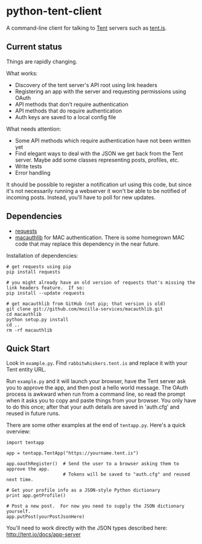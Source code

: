 python-tent-client
==================

A command-line client for talking to [Tent](http://tent.io/) servers such as [tent.is](https://tent.is/).

Current status
--------------

Things are rapidly changing.

What works:
* Discovery of the tent server's API root using link headers
* Registering an app with the server and requesting permissions using OAuth
* API methods that don't require authentication
* API methods that do require authentication
* Auth keys are saved to a local config file

What needs attention:
* Some API methods which require authentication have not been written yet
* Find elegant ways to deal with the JSON we get back from the Tent server.  Maybe add some classes representing posts, profiles, etc.
* Write tests
* Error handling

It should be possible to register a notification url using this code, but since it's not necessarily running a webserver it won't be able to be notified of incoming posts.  Instead, you'll have to poll for new updates.

Dependencies
------------

* [requests](http://docs.python-requests.org/en/latest/#)
* [macauthlib](https://github.com/mozilla-services/macauthlib) for MAC authentication.  There is some homegrown MAC code that may replace this dependency in the near future.

Installation of dependencies:

```
# get requests using pip
pip install requests

# you might already have an old version of requests that's missing the link headers feature.  If so:
pip install --update requests

# get macauthlib from GitHub (not pip; that version is old)
git clone git://github.com/mozilla-services/macauthlib.git
cd macauthlib
python setup.py install
cd ..
rm -rf macauthlib
```

Quick Start
-----------

Look in `example.py`.  Find `rabbitwhiskers.tent.is` and replace it with your Tent entity URL.

Run `example.py` and it will launch your browser, have the Tent server ask you to approve the app, and then post a hello world message.  The OAuth process is awkward when run from a command line, so read the prompt when it asks you to copy and paste things from your browser.  You only have to do this once; after that your auth details are saved in 'auth.cfg' and reused in future runs.

There are some other examples at the end of `tentapp.py`.  Here's a quick overview:

```
import tentapp

app = tentapp.TentApp("https://yourname.tent.is")

app.oauthRegister()  # Send the user to a browser asking them to approve the app.
                     # Tokens will be saved to "auth.cfg" and reused next time.

# Get your profile info as a JSON-style Python dictionary
print app.getProfile()

# Post a new post.  For now you need to supply the JSON dictionary yourself.
app.putPost(yourPostJsonHere)
```

You'll need to work directly with the JSON types described here: http://tent.io/docs/app-server


